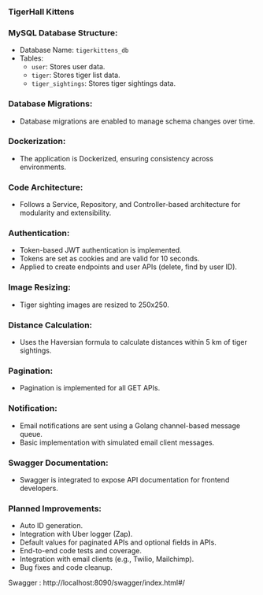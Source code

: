 ### TigerHall Kittens


### MySQL Database Structure:
- Database Name: `tigerkittens_db`
- Tables:
  - `user`: Stores user data.
  - `tiger`: Stores tiger list data.
  - `tiger_sightings`: Stores tiger sightings data.


### Database Migrations:
- Database migrations are enabled to manage schema changes over time.

### Dockerization:
- The application is Dockerized, ensuring consistency across environments.

### Code Architecture:
- Follows a Service, Repository, and Controller-based architecture for modularity and extensibility.

### Authentication:
- Token-based JWT authentication is implemented.
- Tokens are set as cookies and are valid for 10 seconds.
- Applied to create endpoints and user APIs (delete, find by user ID).

### Image Resizing:
- Tiger sighting images are resized to 250x250.

### Distance Calculation:
- Uses the Haversian formula to calculate distances within 5 km of tiger sightings.

### Pagination:
- Pagination is implemented for all GET APIs.

### Notification:
- Email notifications are sent using a Golang channel-based message queue.
- Basic implementation with simulated email client messages.

### Swagger Documentation:
- Swagger is integrated to expose API documentation for frontend developers.

### Planned Improvements:
- Auto ID generation.
- Integration with Uber logger (Zap).
- Default values for paginated APIs and optional fields in APIs.
- End-to-end code tests and coverage.
- Integration with email clients (e.g., Twilio, Mailchimp).
- Bug fixes and code cleanup.



Swagger :
http://localhost:8090/swagger/index.html#/